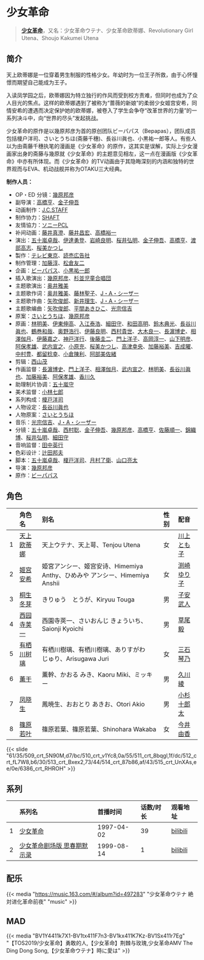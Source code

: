 # 少女革命


> <u>**[少女革命](https://bgm.tv/subject/1453)**</u>，又名：少女革命ウテナ、少女革命欧蒂娜、Revolutionary Girl Utena、Shoujo Kakumei Utena

## 简介

天上欧蒂娜是一位穿着男生制服的性格少女。年幼时为一位王子所救，由于心怀憧憬而期望自己能成为王子。

入读凤学园之后，欧蒂娜因为特立独行的作风而受到校方责难，但同时也成为了众人目光的焦点。这样的欧蒂娜遇到了被称为“蔷薇的新娘”的柔弱少女姬宫安希，同情安希的遭遇而决定保护她的欧蒂娜，被卷入了学生会争夺“改革世界的力量”的一系列决斗中，向“世界的尽头”发起挑战。

少女革命的原作是以幾原邦彦为首的原创团队ビーパパス（Bepapas），团队成员包括榎户洋司、さいとうちほ(斋藤千穗)、長谷川眞也、小黒祐一郎等人。有些人以为由斋藤千穗执笔的漫画是《少女革命》的原作，这其实是误解，实际上少女漫画家出身的斋藤与幾原就《少女革命》的主题意见相左，这一点在漫画版《少女革命》中亦有所体现。而《少女革命》的TV动画由于其隐晦深刻的内涵和独特的世界观而与EVA、机动战舰并称为OTAKU三大经典。

**制作人员：**
- OP・ED 分镜：[幾原邦彦](https://bgm.tv/person/724)
- 副导演：[高橋亨](https://bgm.tv/person/1210)、[金子伸吾](https://bgm.tv/person/650)
- 动画制作：[J.C.STAFF](https://bgm.tv/person/390)
- 制作协力：[SHAFT](https://bgm.tv/person/2751)
- 友情協力：[ソニーPCL](https://bgm.tv/person/1491)
- 补间动画：[藤井真澄](https://bgm.tv/person/11671)、[藤井昌宏](https://bgm.tv/person/2595)、[高橋裕一](https://bgm.tv/person/3491)
- 演出：[五十嵐卓哉](https://bgm.tv/person/726)、[伊達勇登](https://bgm.tv/person/78)、[岩崎良明](https://bgm.tv/person/150)、[桜井弘明](https://bgm.tv/person/28)、[金子伸吾](https://bgm.tv/person/650)、[高橋亨](https://bgm.tv/person/1210)、[渡部高志](https://bgm.tv/person/172)、[桜美かつし](https://bgm.tv/person/1019)
- 製作：[テレビ東京](https://bgm.tv/person/188)、[読売広告社](https://bgm.tv/person/110)
- 制作管理：[加藤淳](https://bgm.tv/person/35923)、[松倉友二](https://bgm.tv/person/2654)
- 企画：[ビーパパス](https://bgm.tv/person/723)、[小黒祐一郎](https://bgm.tv/person/3529)
- 插入歌演出：[幾原邦彦](https://bgm.tv/person/724)、[杉並児童合唱団](https://bgm.tv/person/10569)
- 主题歌演出：[奥井雅美](https://bgm.tv/person/3022)
- 主题歌作词：[奥井雅美](https://bgm.tv/person/3022)、[藤林聖子](https://bgm.tv/person/9924)、[J・A・シーザー](https://bgm.tv/person/2101)
- 主题歌作曲：[矢吹俊郎](https://bgm.tv/person/2617)、[新井理生](https://bgm.tv/person/14081)、[J・A・シーザー](https://bgm.tv/person/2101)
- 主题歌编曲：[矢吹俊郎](https://bgm.tv/person/2617)、[平間あきひこ](https://bgm.tv/person/1793)、[光宗信吉](https://bgm.tv/person/23)
- 原案：[さいとうちほ](https://bgm.tv/person/7912)、[幾原邦彦](https://bgm.tv/person/724)
- 原画：[林明美](https://bgm.tv/person/146)、[伊東伸高](https://bgm.tv/person/3164)、[入江泰浩](https://bgm.tv/person/224)、[細田守](https://bgm.tv/person/2298)、[和田高明](https://bgm.tv/person/7519)、[鈴木典光](https://bgm.tv/person/11528)、[長谷川眞也](https://bgm.tv/person/727)、[鶴巻和哉](https://bgm.tv/person/410)、[奥野浩行](https://bgm.tv/person/11324)、[伊藤良明](https://bgm.tv/person/2590)、[西村貴世](https://bgm.tv/person/3218)、[大木良一](https://bgm.tv/person/158)、[長濵博史](https://bgm.tv/person/729)、[相澤伽月](https://bgm.tv/person/731)、[伊藤嘉之](https://bgm.tv/person/1428)、[神戸洋行](https://bgm.tv/person/3678)、[後藤圭二](https://bgm.tv/person/305)、[門上洋子](https://bgm.tv/person/738)、[高岡淳一](https://bgm.tv/person/2186)、[山下明彦](https://bgm.tv/person/1417)、[阿保孝雄](https://bgm.tv/person/733)、[武内宣之](https://bgm.tv/person/734)、[小原充](https://bgm.tv/person/2694)、[桜美かつし](https://bgm.tv/person/1019)、[高津幸央](https://bgm.tv/person/22377)、[加藤裕美](https://bgm.tv/person/730)、[吉成曜](https://bgm.tv/person/9752)、[中村豊](https://bgm.tv/person/11475)、[都留稔幸](https://bgm.tv/person/1443)、[小倉陳利](https://bgm.tv/person/11403)、[阿部美佐緒](https://bgm.tv/person/11377)
- 剪辑：[西山茂](https://bgm.tv/person/6004)
- 作画监督：[長濵博史](https://bgm.tv/person/729)、[門上洋子](https://bgm.tv/person/738)、[相澤伽月](https://bgm.tv/person/731)、[武内宣之](https://bgm.tv/person/734)、[林明美](https://bgm.tv/person/146)、[長谷川眞也](https://bgm.tv/person/727)、[加藤裕美](https://bgm.tv/person/730)、[阿保孝雄](https://bgm.tv/person/733)、[香川久](https://bgm.tv/person/400)
- 助理制片协调：[五十嵐守](https://bgm.tv/person/35924)
- 美术监督：[小林七郎](https://bgm.tv/person/6333)
- 系列构成：[榎戸洋司](https://bgm.tv/person/411)
- 人物设定：[長谷川眞也](https://bgm.tv/person/727)
- 人物原案：[さいとうちほ](https://bgm.tv/person/7912)
- 音乐：[光宗信吉](https://bgm.tv/person/23)、[J・A・シーザー](https://bgm.tv/person/2101)
- 分镜：[五十嵐卓哉](https://bgm.tv/person/726)、[西村聡](https://bgm.tv/person/211)、[金子伸吾](https://bgm.tv/person/650)、[幾原邦彦](https://bgm.tv/person/724)、[高橋亨](https://bgm.tv/person/1210)、[佐藤順一](https://bgm.tv/person/456)、[錦織博](https://bgm.tv/person/388)、[桜井弘明](https://bgm.tv/person/28)、[細田守](https://bgm.tv/person/2298)
- 音响监督：[田中英行](https://bgm.tv/person/98)
- 色彩设计：[辻田邦夫](https://bgm.tv/person/837)
- 脚本：[五十嵐卓哉](https://bgm.tv/person/726)、[榎戸洋司](https://bgm.tv/person/411)、[月村了衛](https://bgm.tv/person/422)、[山口亮太](https://bgm.tv/person/49)
- 导演：[幾原邦彦](https://bgm.tv/person/724)
- 原作：[ビーパパス](https://bgm.tv/person/723)

## 角色

|     |   角色名   |   别名  | 性别 |  配音  |
|:--- |:------  |:----      |:---  |:--   |
| 1 | [天上欧蒂娜](https://bgm.tv/character/509) | 天上ウテナ、天上萼、Tenjou Utena | 女 | [川上とも子](https://bgm.tv/person/3880) |
| 2 | [姬宫安希](https://bgm.tv/character/510) | 姫宮アンシー、姬宫安诗、Himemiya Anthy、ひめみや アンシー、Himemiya Anshii | 女 | [渕崎ゆり子](https://bgm.tv/person/3949) |
| 3 | [桐生冬芽](https://bgm.tv/character/511) | きりゅう　とうが、Kiryuu Touga | 男 | [子安武人](https://bgm.tv/person/1096) |
| 4 | [西园寺荚一](https://bgm.tv/character/512) | 西園寺莢一、さいおんじ きょういち、Saionji Kyoichi | 男 | [草尾毅](https://bgm.tv/person/4115) |
| 5 | [有栖川树璃](https://bgm.tv/character/513) | 有栖川樹璃、有栖川樹璃、ありすがわ　じゅり、Arisugawa Juri | 女 | [三石琴乃](https://bgm.tv/person/3918) |
| 6 | [薰干](https://bgm.tv/character/514) | 薫幹、かおる みき、Kaoru Miki、ミッキー | 男 | [久川綾](https://bgm.tv/person/3875) |
| 7 | [凤晓生](https://bgm.tv/character/515) | 鳳暁生、おおとり あきお、Otori Akio | 男 | [小杉十郎太](https://bgm.tv/person/4302) |
| 8 | [篠原若叶](https://bgm.tv/character/6386) | 篠原若葉、篠原若葉、Shinohara Wakaba | 女 | [今井由香](https://bgm.tv/person/3833) |

{{< slide "61/35/509_crt_5N90M,d7/bc/510_crt_v1Yc8,0a/55/511_crt_8bqgl,1f/dc/512_crt_fL7W8,b6/30/513_crt_Bxex2,73/44/514_crt_87b86,af/43/515_crt_UnXAs,ee/0e/6386_crt_RHROH" >}}

## 系列

|     | 系列名            | 首播时间       | 话数/时长 | 观看地址                                                      |
|:----|:---------------|:-----------|:------|:----------------------------------------------------------|
| 1   |[少女革命](https://bgm.tv/subject/1453)| 1997-04-02 | 39    | [bilibili](https://www.bilibili.com/bangumi/play/ep50861) |
| 2   |[少女革命剧场版 思春期默示录](https://bgm.tv/subject/1891)| 1999-08-14 | 1     | [bilibili](https://www.bilibili.com/bangumi/play/ss2493)  |

## 配乐

{{< media "https://music.163.com/#/album?id=497283"
"少女革命ウテナ 絶対进化革命前夜"
"music" >}}
## MAD

{{< media  "BV1Y4411k7X1-BV1tx411F7n3-BV1kx411K7Kz-BV1Sx411r7Eg" 
"【TOS2019/少女革命】勇敢的人,【少女革命】荆棘与玫瑰,少女革命AMV The Ding Dong Song,【少女革命ウテナ】時に愛は" >}}

